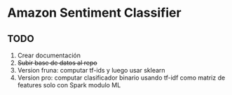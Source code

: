 # Amazon Sentiment Classifier

## TODO

1. Crear documentación
1. ~~Subir base de datos al repo~~
1. Version fruna: computar tf-ids y luego usar sklearn
1. Version pro: computar clasificador binario usando tf-idf como matriz de features solo con Spark modulo ML
